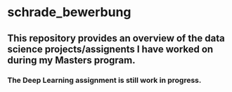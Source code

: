# schrade_bewerbung

## This repository provides an overview of the data science projects/assignents I have worked on during my Masters program.
### The Deep Learning assignment is still work in progress.

